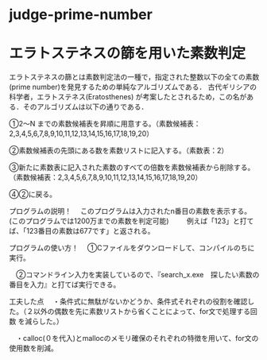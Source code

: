 # judge-prime-number
# エラトステネスの篩を用いた素数判定

エラトステネスの篩とは素数判定法の一種で，指定された整数以下の全ての素数(prime number)を発見するための単純なアルゴリズムである． 古代ギリシアの科学者，エラトステネス(Eratosthenes) が考案したとされるため，この名がある．そのアルゴリズムは以下の通りである．


➀2〜N までの素数候補表を昇順に用意する。（素数候補表：2,3,4,5,6,7,8,9,10,11,12,13,14,15,16,17,18,19,20）

➁素数候補表の先頭にある数を素数リストに記入する。（素数表：2）

➂新たに素数表に記入された素数のすべての倍数を素数候補表から削除する。（素数候補表：2,3,4,5,6,7,8,9,10,11,12,13,14,15,16,17,18,19,20）

➃➁に戻る。


プログラムの説明！
　このプログラムは入力されたn番目の素数を表示する。(このプログラムでは1200万までの素数を判定可能)
　
　例えば「123」と打てば、「123番目の素数は677です」と返される。
  
  
プログラムの使い方！
　➀Cファイルをダウンロードして、コンパイルのちに実行。

　➁コマンドライン入力を実装しているので、『search_x.exe　探したい素数の番目を入力』と打てば実行できる。


工夫した点
　・条件式に無駄がないかどうか、条件式それぞれの役割を確認した。（２以外の偶数を先に素数リストから省くことによって、for文で処理する回数
を減らした。）

　・calloc(０を代入)とmallocのメモリ確保のそれぞれの特徴を用いて、for文の使用数を削減。

